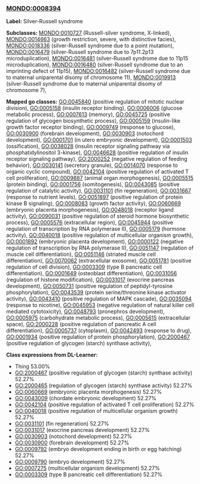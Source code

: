 
### [MONDO:0008394](http://purl.obolibrary.org/obo/MONDO_0008394)
**Label:** Silver-Russell syndrome

**Subclasses:** [MONDO:0010727](http://purl.obolibrary.org/obo/MONDO_0010727) (Russell-silver syndrome, X-linked), [MONDO:0014663](http://purl.obolibrary.org/obo/MONDO_0014663) (growth restriction, severe, with distinctive facies), [MONDO:0018336](http://purl.obolibrary.org/obo/MONDO_0018336) (silver-Russell syndrome due to a point mutation), [MONDO:0016479](http://purl.obolibrary.org/obo/MONDO_0016479) (silver-Russell syndrome due to 7p11.2p13 microduplication), [MONDO:0016481](http://purl.obolibrary.org/obo/MONDO_0016481) (silver-Russell syndrome due to 11p15 microduplication), [MONDO:0016480](http://purl.obolibrary.org/obo/MONDO_0016480) (silver-Russell syndrome due to an imprinting defect of 11p15), [MONDO:0016482](http://purl.obolibrary.org/obo/MONDO_0016482) (silver-Russell syndrome due to maternal uniparental disomy of chromosome 11), [MONDO:0019913](http://purl.obolibrary.org/obo/MONDO_0019913) (silver-Russell syndrome due to maternal uniparental disomy of chromosome 7), 

**Mapped go classes:** [GO:0045840](http://purl.obolibrary.org/obo/GO_0045840) (positive regulation of mitotic nuclear division), [GO:0005158](http://purl.obolibrary.org/obo/GO_0005158) (insulin receptor binding), [GO:0006006](http://purl.obolibrary.org/obo/GO_0006006) (glucose metabolic process), [GO:0007613](http://purl.obolibrary.org/obo/GO_0007613) (memory), [GO:0045725](http://purl.obolibrary.org/obo/GO_0045725) (positive regulation of glycogen biosynthetic process), [GO:0005159](http://purl.obolibrary.org/obo/GO_0005159) (insulin-like growth factor receptor binding), [GO:0009749](http://purl.obolibrary.org/obo/GO_0009749) (response to glucose), [GO:0030900](http://purl.obolibrary.org/obo/GO_0030900) (forebrain development), [GO:0030903](http://purl.obolibrary.org/obo/GO_0030903) (notochord development), [GO:0001701](http://purl.obolibrary.org/obo/GO_0001701) (in utero embryonic development), [GO:0001503](http://purl.obolibrary.org/obo/GO_0001503) (ossification), [GO:0038028](http://purl.obolibrary.org/obo/GO_0038028) (insulin receptor signaling pathway via phosphatidylinositol 3-kinase), [GO:0046628](http://purl.obolibrary.org/obo/GO_0046628) (positive regulation of insulin receptor signaling pathway), [GO:2000252](http://purl.obolibrary.org/obo/GO_2000252) (negative regulation of feeding behavior), [GO:0030141](http://purl.obolibrary.org/obo/GO_0030141) (secretory granule), [GO:0014070](http://purl.obolibrary.org/obo/GO_0014070) (response to organic cyclic compound), [GO:0042104](http://purl.obolibrary.org/obo/GO_0042104) (positive regulation of activated T cell proliferation), [GO:0009887](http://purl.obolibrary.org/obo/GO_0009887) (animal organ morphogenesis), [GO:0005515](http://purl.obolibrary.org/obo/GO_0005515) (protein binding), [GO:0001756](http://purl.obolibrary.org/obo/GO_0001756) (somitogenesis), [GO:0043085](http://purl.obolibrary.org/obo/GO_0043085) (positive regulation of catalytic activity), [GO:0031101](http://purl.obolibrary.org/obo/GO_0031101) (fin regeneration), [GO:0031667](http://purl.obolibrary.org/obo/GO_0031667) (response to nutrient levels), [GO:0051897](http://purl.obolibrary.org/obo/GO_0051897) (positive regulation of protein kinase B signaling), [GO:0008083](http://purl.obolibrary.org/obo/GO_0008083) (growth factor activity), [GO:0060669](http://purl.obolibrary.org/obo/GO_0060669) (embryonic placenta morphogenesis), [GO:0048018](http://purl.obolibrary.org/obo/GO_0048018) (receptor ligand activity), [GO:0090031](http://purl.obolibrary.org/obo/GO_0090031) (positive regulation of steroid hormone biosynthetic process), [GO:0005576](http://purl.obolibrary.org/obo/GO_0005576) (extracellular region), [GO:0045944](http://purl.obolibrary.org/obo/GO_0045944) (positive regulation of transcription by RNA polymerase II), [GO:0005179](http://purl.obolibrary.org/obo/GO_0005179) (hormone activity), [GO:0040018](http://purl.obolibrary.org/obo/GO_0040018) (positive regulation of multicellular organism growth), [GO:0001892](http://purl.obolibrary.org/obo/GO_0001892) (embryonic placenta development), [GO:0000122](http://purl.obolibrary.org/obo/GO_0000122) (negative regulation of transcription by RNA polymerase II), [GO:0051147](http://purl.obolibrary.org/obo/GO_0051147) (regulation of muscle cell differentiation), [GO:0051146](http://purl.obolibrary.org/obo/GO_0051146) (striated muscle cell differentiation), [GO:0070062](http://purl.obolibrary.org/obo/GO_0070062) (extracellular exosome), [GO:0051781](http://purl.obolibrary.org/obo/GO_0051781) (positive regulation of cell division), [GO:0003309](http://purl.obolibrary.org/obo/GO_0003309) (type B pancreatic cell differentiation), [GO:0001649](http://purl.obolibrary.org/obo/GO_0001649) (osteoblast differentiation), [GO:0031056](http://purl.obolibrary.org/obo/GO_0031056) (regulation of histone modification), [GO:0031017](http://purl.obolibrary.org/obo/GO_0031017) (exocrine pancreas development), [GO:0050731](http://purl.obolibrary.org/obo/GO_0050731) (positive regulation of peptidyl-tyrosine phosphorylation), [GO:0043539](http://purl.obolibrary.org/obo/GO_0043539) (protein serine/threonine kinase activator activity), [GO:0043410](http://purl.obolibrary.org/obo/GO_0043410) (positive regulation of MAPK cascade), [GO:0035094](http://purl.obolibrary.org/obo/GO_0035094) (response to nicotine), [GO:0045953](http://purl.obolibrary.org/obo/GO_0045953) (negative regulation of natural killer cell mediated cytotoxicity), [GO:0048793](http://purl.obolibrary.org/obo/GO_0048793) (pronephros development), [GO:0005975](http://purl.obolibrary.org/obo/GO_0005975) (carbohydrate metabolic process), [GO:0005615](http://purl.obolibrary.org/obo/GO_0005615) (extracellular space), [GO:2000228](http://purl.obolibrary.org/obo/GO_2000228) (positive regulation of pancreatic A cell differentiation), [GO:0005737](http://purl.obolibrary.org/obo/GO_0005737) (cytoplasm), [GO:0042493](http://purl.obolibrary.org/obo/GO_0042493) (response to drug), [GO:0001934](http://purl.obolibrary.org/obo/GO_0001934) (positive regulation of protein phosphorylation), [GO:2000467](http://purl.obolibrary.org/obo/GO_2000467) (positive regulation of glycogen (starch) synthase activity), 

**Class expressions from DL-Learner:**

- Thing 53.00%
- [GO:2000467](http://purl.obolibrary.org/obo/GO_2000467) (positive regulation of glycogen (starch) synthase activity) 52.27%
- [GO:2000465](http://purl.obolibrary.org/obo/GO_2000465) (regulation of glycogen (starch) synthase activity) 52.27%
- [GO:0060669](http://purl.obolibrary.org/obo/GO_0060669) (embryonic placenta morphogenesis) 52.27%
- [GO:0043009](http://purl.obolibrary.org/obo/GO_0043009) (chordate embryonic development) 52.27%
- [GO:0042104](http://purl.obolibrary.org/obo/GO_0042104) (positive regulation of activated T cell proliferation) 52.27%
- [GO:0040018](http://purl.obolibrary.org/obo/GO_0040018) (positive regulation of multicellular organism growth) 52.27%
- [GO:0031101](http://purl.obolibrary.org/obo/GO_0031101) (fin regeneration) 52.27%
- [GO:0031017](http://purl.obolibrary.org/obo/GO_0031017) (exocrine pancreas development) 52.27%
- [GO:0030903](http://purl.obolibrary.org/obo/GO_0030903) (notochord development) 52.27%
- [GO:0030900](http://purl.obolibrary.org/obo/GO_0030900) (forebrain development) 52.27%
- [GO:0009792](http://purl.obolibrary.org/obo/GO_0009792) (embryo development ending in birth or egg hatching) 52.27%
- [GO:0009790](http://purl.obolibrary.org/obo/GO_0009790) (embryo development) 52.27%
- [GO:0007275](http://purl.obolibrary.org/obo/GO_0007275) (multicellular organism development) 52.27%
- [GO:0003309](http://purl.obolibrary.org/obo/GO_0003309) (type B pancreatic cell differentiation) 52.27%


